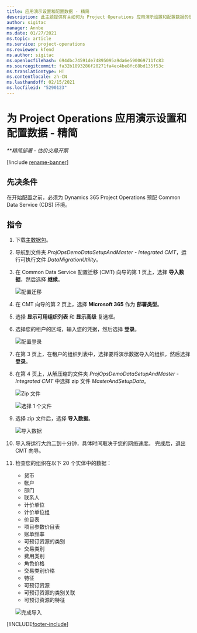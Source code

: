 ```yaml
---
title: 应用演示设置和配置数据 - 精简
description: 此主题提供有关如何为 Project Operations 应用演示设置和配置数据的信息。
author: sigitac
manager: Annbe
ms.date: 01/27/2021
ms.topic: article
ms.service: project-operations
ms.reviewer: kfend
ms.author: sigitac
ms.openlocfilehash: 694dbc74591de74895095a9da6e590069711fc83
ms.sourcegitcommit: fa32b1893286f20271fa4ec4be8fc68bd135f53c
ms.translationtype: HT
ms.contentlocale: zh-CN
ms.lasthandoff: 02/15/2021
ms.locfileid: "5290123"
---
```

# <a name="apply-demo-setup-and-configuration-data-for-project-operations---lite"></a>为 Project Operations 应用演示设置和配置数据 - 精简 

_**精简部署 - 估价交易开票_

[!include [rename-banner](~/includes/cc-data-platform-banner.md)]

## <a name="prerequisites"></a>先决条件

在开始配置之前，必须为 Dynamics 365 Project Operations 预配 Common Data Service (CDS) 环境。


## <a name="instructions"></a>指令

1. 下载[主数据包](https://download.microsoft.com/download/3/4/1/341bf279-a64f-4baa-af31-ce624859b518/ProjOpsSampleSetupData%20-%20CE%20only%20CMT.zip)。 
2. 导航到文件夹 *ProjOpsDemoDataSetupAndMaster - Integrated CMT*，运行可执行文件 *DataMigrationUtility*。
3. 在 Common Data Service 配置迁移 (CMT) 向导的第 1 页上，选择 **导入数据**，然后选择 **继续**。

    ![配置迁移](./media/1ConfigurationMigration.png)

4. 在 CMT 向导的第 2 页上，选择 **Microsoft 365** 作为 **部署类型**。
5. 选择 **显示可用组织列表** 和 **显示高级** 复选框。
6. 选择您的租户的区域，输入您的凭据，然后选择 **登录**。

   ![配置登录](./media/2ConfigurationSignin.png)

7. 在第 3 页上，在租户的组织列表中，选择要将演示数据导入的组织，然后选择 **登录**。
8. 在第 4 页上，从解压缩的文件夹 *ProjOpsDemoDataSetupAndMaster - Integrated CMT* 中选择 zip 文件 *MasterAndSetupData*。

   ![Zip 文件](./media/3ZipFile.png)

   ![选择 1 个文件](./media/4SelectAFile.png)

9. 选择 zip 文件后，选择 **导入数据**。

   ![导入数据](./media/5ImportData.png)

10. 导入将运行大约二到十分钟，具体时间取决于您的网络速度。 完成后，退出 CMT 向导。 
11. 检查您的组织在以下 20 个实体中的数据：

    -   货币
    -   帐户​​
    -   部门
    -   联系人​​
    -   计价单位
    -   计价单位组
    -   价目表
    -   项目参数价目表 
    -   账单频率
    -   可预订资源的类别
    -   交易类别
    -   费用类别
    -   角色价格
    -   交易类别价格
    -   特征
    -   可预订资源
    -   可预订资源的类别关联
    -   可预订资源的特征

    ![完成导入](./media/6CompleteImport.png)


[!INCLUDE[footer-include](../includes/footer-banner.md)]